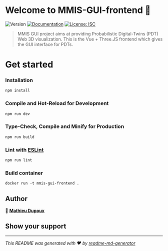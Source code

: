 # Welcome to MMIS-GUI-frontend 👋

![Version](https://img.shields.io/badge/version-0.1.0-blue.svg?cacheSeconds=2592000)
[![Documentation](https://img.shields.io/badge/documentation-yes-brightgreen.svg)](doc/README.md)
[![License: ISC](https://img.shields.io/badge/License-ISC-yellow.svg)](#)

> MMIS GUI project aims at providing Probabilistic Digital-Twins (PDT) Web 3D visualization. This is the Vue + Three.JS frontend which gives the GUI interface for PDTs.

# Get started

### Installation

```sh
npm install
```

### Compile and Hot-Reload for Development

```sh
npm run dev
```

### Type-Check, Compile and Minify for Production

```sh
npm run build
```

### Lint with [ESLint](https://eslint.org/)

```sh
npm run lint
```

### Build container

```
docker run -t mmis-gui-frontend .
```

## Author

👤 **[Mathieu Dupoux](mailto:mdupoux@bordeaux-inp.fr)**

## Show your support

---

_This README was generated with ❤️ by [readme-md-generator](https://github.com/kefranabg/readme-md-generator)_
